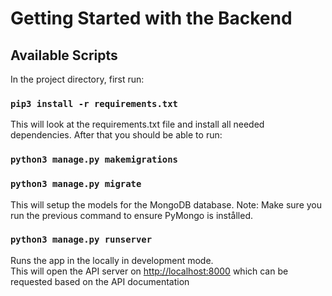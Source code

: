 # Getting Started with the Backend

## Available Scripts

In the project directory, first run:
### `pip3 install -r requirements.txt`
This will look at the requirements.txt file and install all needed dependencies. After that you should be able to run:

### `python3 manage.py makemigrations`
### `python3 manage.py migrate`
This will setup the models for the MongoDB database. Note: Make sure you run the previous command to ensure PyMongo is instålled.

### `python3 manage.py runserver`

Runs the app in the locally in development mode.\
This will open the API server on [http://localhost:8000](http://localhost:8000) which can be requested based on the API documentation


